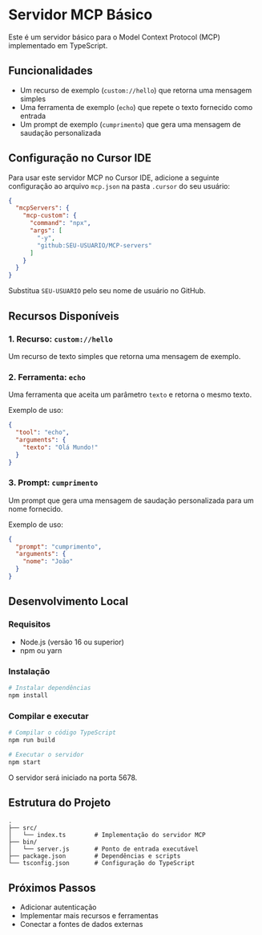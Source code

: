# Servidor MCP Básico

Este é um servidor básico para o Model Context Protocol (MCP) implementado em TypeScript.

## Funcionalidades

- Um recurso de exemplo (`custom://hello`) que retorna uma mensagem simples
- Uma ferramenta de exemplo (`echo`) que repete o texto fornecido como entrada
- Um prompt de exemplo (`cumprimento`) que gera uma mensagem de saudação personalizada

## Configuração no Cursor IDE

Para usar este servidor MCP no Cursor IDE, adicione a seguinte configuração ao arquivo `mcp.json` na pasta `.cursor` do seu usuário:

```json
{
  "mcpServers": {
    "mcp-custom": {
      "command": "npx",
      "args": [
        "-y",
        "github:SEU-USUARIO/MCP-servers"
      ]
    }
  }
}
```

Substitua `SEU-USUARIO` pelo seu nome de usuário no GitHub.

## Recursos Disponíveis

### 1. Recurso: `custom://hello`

Um recurso de texto simples que retorna uma mensagem de exemplo.

### 2. Ferramenta: `echo`

Uma ferramenta que aceita um parâmetro `texto` e retorna o mesmo texto.

Exemplo de uso:
```json
{
  "tool": "echo",
  "arguments": {
    "texto": "Olá Mundo!"
  }
}
```

### 3. Prompt: `cumprimento`

Um prompt que gera uma mensagem de saudação personalizada para um nome fornecido.

Exemplo de uso:
```json
{
  "prompt": "cumprimento",
  "arguments": {
    "nome": "João"
  }
}
```

## Desenvolvimento Local

### Requisitos

- Node.js (versão 16 ou superior)
- npm ou yarn

### Instalação

```bash
# Instalar dependências
npm install
```

### Compilar e executar

```bash
# Compilar o código TypeScript
npm run build

# Executar o servidor
npm start
```

O servidor será iniciado na porta 5678.

## Estrutura do Projeto

```
.
├── src/
│   └── index.ts        # Implementação do servidor MCP
├── bin/
│   └── server.js       # Ponto de entrada executável
├── package.json        # Dependências e scripts
└── tsconfig.json       # Configuração do TypeScript
```

## Próximos Passos

- Adicionar autenticação
- Implementar mais recursos e ferramentas
- Conectar a fontes de dados externas 